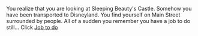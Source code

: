 You realize that you are looking at Sleeping Beauty's Castle.
Somehow you have been transported to Disneyland.
You find yourself on Main Street surrounded by people.
All of a sudden you remember you have a job to do still...
Click [Job to do](https://disneyland.disney.go.com/)